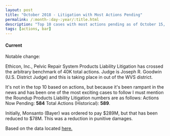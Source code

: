 ```yaml
---
layout: post
title: "October 2018 - Litigation with Most Actions Pending"
permalink: /:month-:day-:year/:title.html
description: "Top 10 cases with most actions pending as of October 15, 2018."
tags: [actions, bar]
---
```


<h4>Current</h4>
<canvas id="bar" width="400" height="200"></canvas>

<script>
var ctx = document.querySelector("#bar");
var myChart = new Chart(ctx, {
  type: 'bar',
  data: {

    labels: ["Xarelto", "Ethicon", "Boston Scientific", "DePuy", "Taxotere", "J&J", "Bard Pelvic", "Testosterone", "Bair Hugger",  "Cook IVC"],
    datasets: [{
      label: 'Actions Now Pending',
      data: [23057, 20060, 14908, 9730, 9693, 9473, 6057, 5783, 4934, 4710],
      backgroundColor: 'rgba(255, 99, 132, 1)',
      borderColor: 'rgba(255, 99, 132, 1)'
    }, {
      label: 'Total Actions Historical',
      data: [24770, 40533, 25898, 9936, 10125, 9519, 15713, 7787, 5405, 4979],
      backgroundColor: 'rgba(54, 162, 235, .2)',
      borderColor: 'rgba(54, 162, 235, 1)'
    }]
  },
  options: {
    scaleShowValues: true,

    ticks: {
      autoSkip: false
    },
    scales: {
      xAxes: [{
        stacked: true,
        ticks: {
          autoSkip: false
        }
      }],
      yAxes: [{
        stacked: false
      }]
    }
  }
});
</script>

Notable change:

Ethicon, Inc., Pelvic Repair System Products Liability Litigation has crossed the arbitrary benchmark of 40K total actions. Judge is Joseph R. Goodwin (U.S. District Judge) and this is taking place in out of the WVS district.

It's not in the top 10 based on actions, but because it's been rampant in the news and has been one of the most exciting cases to follow I must mention the Roundup Products Liability Litigation numbers are as follows: Actions Now Pending: <strong>584</strong> Total Actions (Historical): <strong>589</strong>.

Initially, Monsanto (Bayer) was ordered to pay $289M, but that has been reduced to $78M. This was a reduction in punitive damages. 

Based on the data located <a href="http://www.jpml.uscourts.gov/sites/jpml/files/Pending_MDL_Dockets_By_Actions_Pending-October-15-2018.pdf">here.</a>

